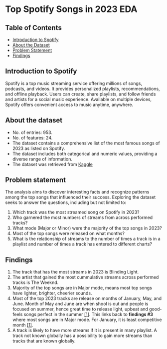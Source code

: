 # Top Spotify Songs in 2023 EDA

## Table of Contents

- [Introduction to Spotify](#introduction-to-spotify)
- [About the Dataset](#about-the-dataset)
- [Problem Statement](#problem-statement)
- [Findings](#findings)

## Introduction to Spotify

Spotify is a top music streaming service offering millions of songs, podcasts, and videos. It provides personalized playlists, recommendations, and offline playback. Users can create, share playlists, and follow friends and artists for a social music experience. Available on multiple devices, Spotify offers convenient access to music anytime, anywhere.

## About the dataset

- No. of entries: 953.
- No. of features: 24.
- The dataset contains a comprehensive list of the most famous songs of 2023 as listed on Spotify.
- The dataset includes both categorical and numeric values, providing a diverse range of information.
- The dataset was retrieved from [Kaggle](https://www.kaggle.com/datasets/nelgiriyewithana/top-spotify-songs-2023)

## Problem statement

The analysis aims to discover interesting facts and recognize patterns among the top songs that influenced their success. Exploring the dataset seeks to answer the questions, including but not limited to:

1. Which track was the most streamed song on Spotify in 2023?
2. Who garnered the most numbers of streams from across performed tracks?
3. What mode (Major or Minor) were the majority of the top songs in 2023?
4. Most of the top songs were released on what months?
5. What is the relationship of streams to the number of times a track is in a playlist and number of times a track has entered to different charts?

## Findings

1. The track that has the most streams in 2023 is Blinding Light.
2. The artist that gained the most cummulative streams across performed tracks is The Weeknd.
3. Majority of the top songs are in Major mode, means most top songs have lighter, brighter, cheerier sounds.
4. Most of the top 2023 tracks are release on months of January, May, and June. Month of May and June are when shool is out and people is focused on summer, hence great time to release light, upbeat and good-feels songs perfect in the summer [[1]](https://soundcamps.com/blog/best-time-to-release-music/). This links back to **findings #3** where most songs are in Major mode. For January, it is least competitive month [[1]](https://soundcamps.com/blog/best-time-to-release-music/).
5. A track is likely to have more streams if it is present in many playlist. A track not known globally has a possibility to gain more streams than tracks that are known globally.
